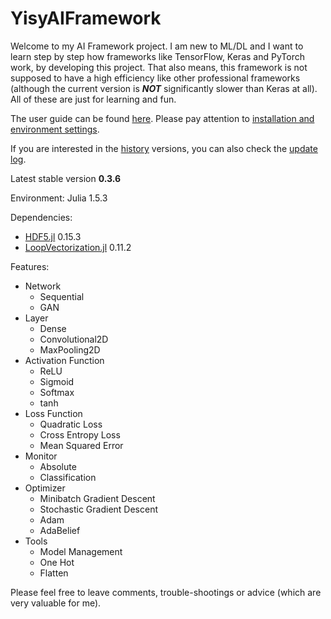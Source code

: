 # YisyAIFramework

Welcome to my AI Framework project. I am new to ML/DL and I want to learn step by step how frameworks like TensorFlow, Keras and PyTorch work, by developing this project. That also means, this framework is not supposed to have a high efficiency like other professional frameworks (although the current version is ***NOT*** significantly slower than Keras at all). All of these are just for learning and fun. 

The user guide can be found [here](https://github.com/SkyWorld117/YisyAIFramework.jl/wiki/Introduction). Please pay attention to [installation and environment settings](https://github.com/SkyWorld117/YisyAIFramework.jl/wiki/Introduction#installation-and-environment-settings). 

If you are interested in the [history](https://github.com/SkyWorld117/YisyAIFramework.jl/tree/history) versions, you can also check the [update log](https://github.com/SkyWorld117/YisyAIFramework.jl/blob/master/UPDATES.md). 

Latest stable version **0.3.6** 

Environment: Julia 1.5.3

Dependencies: 
- [HDF5.jl](https://github.com/JuliaIO/HDF5.jl) 0.15.3
- [LoopVectorization.jl](https://github.com/chriselrod/LoopVectorization.jl) 0.11.2

Features: 

- Network
  - Sequential
  - GAN
- Layer
  - Dense
  - Convolutional2D
  - MaxPooling2D
- Activation Function
  - ReLU
  - Sigmoid
  - Softmax
  - tanh
- Loss Function
  - Quadratic Loss
  - Cross Entropy Loss
  - Mean Squared Error
- Monitor
  - Absolute
  - Classification
- Optimizer
  - Minibatch Gradient Descent
  - Stochastic Gradient Descent
  - Adam
  - AdaBelief
- Tools
  - Model Management
  - One Hot
  - Flatten

Please feel free to leave comments, trouble-shootings or advice (which are very valuable for me). 
